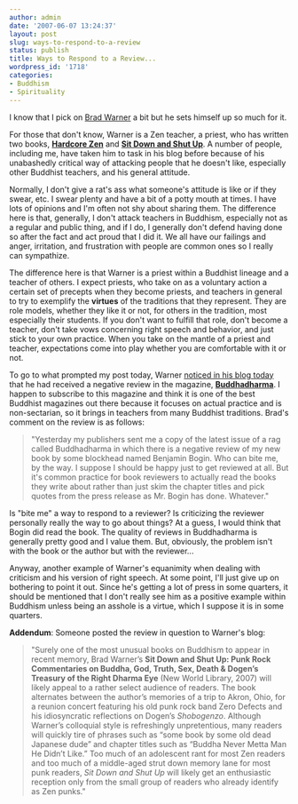 ```yaml
---
author: admin
date: '2007-06-07 13:24:37'
layout: post
slug: ways-to-respond-to-a-review
status: publish
title: Ways to Respond to a Review...
wordpress_id: '1718'
categories:
- Buddhism
- Spirituality
---
```

I know that I pick on <a href="http://hardcorezen.blogspot.com">Brad Warner</a> a bit but he sets himself up so much for it.

For those that don't know, Warner is a Zen teacher, a priest, who has written two books, <a href="http://www.amazon.com/Hardcore-Zen-Monster-Movies-Reality/dp/086171380X"><strong>Hardcore Zen</strong></a> and <a href="http://www.amazon.com/Sit-Down-Shut-Up-Commentaries/dp/1577315596/"><strong>Sit Down and Shut Up</strong></a>. A number of people, including me, have taken him to task in his blog before because of his unabashedly critical way of attacking people that he doesn't like, especially other Buddhist teachers, and his general attitude.

Normally, I don't give a rat's ass what someone's attitude is like or if they swear, etc. I swear plenty and have a bit of a potty mouth at times. I have lots of opinions and I'm often not shy about sharing them. The difference here is that, generally, I don't attack teachers in Buddhism, especially not as a regular and public thing, and if I do, I generally don't defend having done so after the fact and act proud that I did it. We all have our failings and anger, irritation, and frustration with people are common ones so I really can sympathize.

The difference here is that Warner is a priest within a Buddhist lineage and a teacher of others. I expect priests, who take on as a voluntary action a certain set of precepts when they become priests, and teachers in general to try to exemplify the <strong>virtues</strong> of the traditions that they represent. They are role models, whether they like it or not, for others in the tradition, most especially their students. If you don't want to fulfill that role, don't become a teacher, don't take vows concerning right speech and behavior, and just stick to your own practice. When you take on the mantle of a priest and teacher, expectations come into play whether you are comfortable with it or not.

To go to what prompted my post today, Warner <a href="http://hardcorezen.blogspot.com/2007/06/rubber-city-rebels-tonite-in-frisco-and.html">noticed in his blog today</a> that he had received a negative review in the magazine, <a href="http://www.thebuddhadharma.com"><strong>Buddhadharma</strong></a>. I happen to subscribe to this magazine and think it is one of the best Buddhist magazines out there because it focuses on actual practice and is non-sectarian, so it brings in teachers from many Buddhist traditions. Brad's comment on the review is as follows:
<blockquote>"Yesterday my publishers sent me a copy of the latest issue of a rag called Buddhadharma in which there is a negative review of my new book by some blockhead named Benjamin Bogin. Who can bite me, by the way. I suppose I should be happy just to get reviewed at all. But it's common practice for book reviewers to actually read the books they write about rather than just skim the chapter titles and pick quotes from the press release as Mr. Bogin has done. Whatever."</blockquote>
Is "bite me" a way to respond to a reviewer? Is criticizing the reviewer personally really the way to go about things? At a guess, I would think that Bogin did read the book. The quality of reviews in Buddhadharma is generally pretty good and I value them. But, obviously, the problem isn't with the book or the author but with the reviewer...

Anyway, another example of Warner's equanimity when dealing with criticism and his version of right speech. At some point, I'll just give up on bothering to point it out. Since he's getting a lot of press in some quarters, it should be mentioned that I don't really see him as a positive example within Buddhism unless being an asshole is a virtue, which I suppose it is in some quarters.

<strong>Addendum</strong>: Someone posted the review in question to Warner's blog:
<blockquote>"Surely one of the most unusual books on Buddhism to appear in recent memory, Brad Warner’s <strong>Sit Down and Shut Up: Punk Rock Commentaries on Buddha, God, Truth, Sex, Death &amp; Dogen’s Treasury of the Right Dharma Eye</strong> (New World Library, 2007) will likely appeal to a rather select audience of readers. The book alternates between the author’s memories of a trip to Akron, Ohio, for a reunion concert featuring his old punk rock band Zero Defects and his idiosyncratic reflections on Dogen’s <em>Shobogenzo</em>. Although Warner’s colloquial style is refreshingly unpretentious, many readers will quickly tire of phrases such as “some book by some old dead Japanese dude” and chapter titles such as “Buddha Never Metta Man He Didn’t Like.” Too much of an adolescent rant for most Zen readers and too much of a middle-aged strut down memory lane for most punk readers, <em>Sit Down and Shut Up</em> will likely get an enthusiastic reception only from the small group of readers who already identify as Zen punks."</blockquote>
